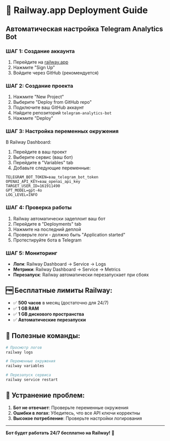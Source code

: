 # 🚀 Railway.app Deployment Guide

## Автоматическая настройка Telegram Analytics Bot

### ШАГ 1: Создание аккаунта
1. Перейдите на [railway.app](https://railway.app)
2. Нажмите "Sign Up" 
3. Войдите через GitHub (рекомендуется)

### ШАГ 2: Создание проекта
1. Нажмите "New Project"
2. Выберите "Deploy from GitHub repo"
3. Подключите ваш GitHub аккаунт
4. Найдите репозиторий `telegram-analytics-bot`
5. Нажмите "Deploy"

### ШАГ 3: Настройка переменных окружения
В Railway Dashboard:
1. Перейдите в ваш проект
2. Выберите сервис (ваш бот)
3. Перейдите в "Variables" tab
4. Добавьте следующие переменные:

```
TELEGRAM_BOT_TOKEN=ваш_telegram_bot_token
OPENAI_API_KEY=ваш_openai_api_key
TARGET_USER_ID=161911490
GPT_MODEL=gpt-4o
LOG_LEVEL=INFO
```

### ШАГ 4: Проверка работы
1. Railway автоматически задеплоит ваш бот
2. Перейдите в "Deployments" tab
3. Нажмите на последний деплой
4. Проверьте логи - должно быть "Application started"
5. Протестируйте бота в Telegram

### ШАГ 5: Мониторинг
- **Логи**: Railway Dashboard → Service → Logs
- **Метрики**: Railway Dashboard → Service → Metrics
- **Перезапуск**: Railway автоматически перезапускает при сбоях

## 🆓 Бесплатные лимиты Railway:
- ✅ **500 часов** в месяц (достаточно для 24/7)
- ✅ **1 GB RAM**
- ✅ **1 GB дискового пространства**
- ✅ **Автоматические перезапуски**

## 🔧 Полезные команды:
```bash
# Просмотр логов
railway logs

# Переменные окружения
railway variables

# Перезапуск сервиса
railway service restart
```

## 🚨 Устранение проблем:
1. **Бот не отвечает**: Проверьте переменные окружения
2. **Ошибки в логах**: Убедитесь, что все API ключи корректны
3. **Высокое потребление**: Проверьте настройки логирования

---
**Бот будет работать 24/7 бесплатно на Railway!** 🎉
